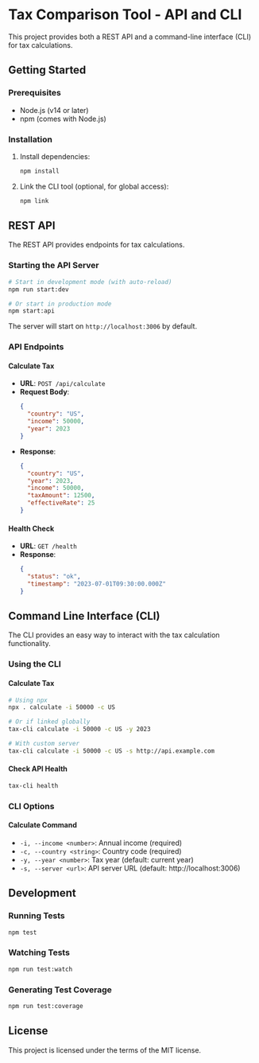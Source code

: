 # Tax Comparison Tool - API and CLI

This project provides both a REST API and a command-line interface (CLI) for tax calculations.

## Getting Started

### Prerequisites
- Node.js (v14 or later)
- npm (comes with Node.js)

### Installation

1. Install dependencies:
   ```bash
   npm install
   ```

2. Link the CLI tool (optional, for global access):
   ```bash
   npm link
   ```

## REST API

The REST API provides endpoints for tax calculations.

### Starting the API Server

```bash
# Start in development mode (with auto-reload)
npm run start:dev

# Or start in production mode
npm start:api
```

The server will start on `http://localhost:3006` by default.

### API Endpoints

#### Calculate Tax
- **URL**: `POST /api/calculate`
- **Request Body**:
  ```json
  {
    "country": "US",
    "income": 50000,
    "year": 2023
  }
  ```
- **Response**:
  ```json
  {
    "country": "US",
    "year": 2023,
    "income": 50000,
    "taxAmount": 12500,
    "effectiveRate": 25
  }
  ```

#### Health Check
- **URL**: `GET /health`
- **Response**:
  ```json
  {
    "status": "ok",
    "timestamp": "2023-07-01T09:30:00.000Z"
  }
  ```

## Command Line Interface (CLI)

The CLI provides an easy way to interact with the tax calculation functionality.

### Using the CLI

#### Calculate Tax
```bash
# Using npx
npx . calculate -i 50000 -c US

# Or if linked globally
tax-cli calculate -i 50000 -c US -y 2023

# With custom server
tax-cli calculate -i 50000 -c US -s http://api.example.com
```

#### Check API Health
```bash
tax-cli health
```

### CLI Options

#### Calculate Command
- `-i, --income <number>`: Annual income (required)
- `-c, --country <string>`: Country code (required)
- `-y, --year <number>`: Tax year (default: current year)
- `-s, --server <url>`: API server URL (default: http://localhost:3006)

## Development

### Running Tests
```bash
npm test
```

### Watching Tests
```bash
npm run test:watch
```

### Generating Test Coverage
```bash
npm run test:coverage
```

## License

This project is licensed under the terms of the MIT license.
